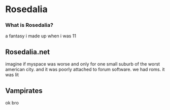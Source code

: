 # Rosedalia

### What is Rosedalia?

a fantasy i made up when i was 11 

## Rosedalia.net

imagine if myspace was worse and only for one small suburb of the worst american city. and it was poorly attached to forum software. we had roms. it was lit

## Vampirates

ok bro
